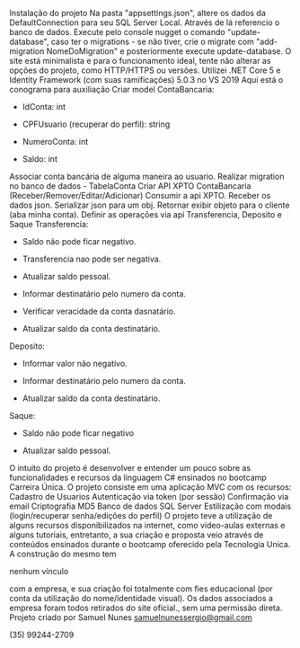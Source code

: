 Instalação do projeto
Na pasta "appsettings.json", altere os dados da DefaultConnection para seu SQL Server Local. Através de lá referencio o banco de dados.
Execute pelo console nugget o comando "update-database", caso ter o migrations - se não tiver, crie o migrate com "add-migration NomeDoMigration" e posteriormente execute update-database.
O site está minimalista e para o funcionamento ideal, tente não alterar as opções do projeto, como HTTP/HTTPS ou versões.
Utilizei .NET Core 5 e Identity Framework (com suas ramificações) 5.0.3 no VS 2019
Aqui está o conograma para auxiliação
Criar model ContaBancaria:
- IdConta: int

- CPFUsuario (recuperar do perfil): string

- NumeroConta: int

- Saldo: int

Associar conta bancária de alguma maneira ao usuario.
Realizar migration no banco de dados - TabelaConta
Criar API XPTO ContaBancaria (Receber/Remover/Editar/Adicionar)
Consumir a api XPTO.
Receber os dados json.
Serializar json para um obj.
Retornar exibir objeto para o cliente (aba minha conta).
Definir as operações via api Transferencia, Deposito e Saque
Transferencia:
- Saldo não pode ficar negativo.

- Transferencia nao pode ser negativa.

- Atualizar saldo pessoal.

- Informar destinatário pelo numero da conta.

- Verificar veracidade da conta dasnatário.

- Atualizar saldo da conta destinatário.

Deposito:
- Informar valor não negativo.

- Informar destinatário pelo numero da conta.

- Atualizar saldo da conta destinatário.

Saque:
- Saldo não pode ficar negativo

- Atualizar saldo pessoal.

O intuito do projeto é desenvolver e entender um pouco sobre as funcionalidades e recursos da linguagem C# ensinados no bootcamp Carreira Única. O projeto consiste em uma aplicação MVC com os recursos:
Cadastro de Usuarios
Autenticação via token (por sessão)
Confirmação via email
Criptografia MD5
Banco de dados SQL Server
Estilização com modais (login/recuperar senha/edições do perfil)
O projeto teve a utilização de alguns recursos disponibilizados na internet, como vídeo-aulas externas e alguns tutoriais, entretanto, a sua criação e proposta veio através de conteúdos ensinados durante o bootcamp oferecido pela Tecnologia Unica.
A construção do mesmo tem

nenhum vínculo

com a empresa, e sua criação foi totalmente com fies educacional (por conta da utilização do nome/identidade visual). Os dados associados a empresa foram todos retirados do site oficial., sem uma permissão direta.
Projeto criado por Samuel Nunes
samuelnunessergio@gmail.com

(35) 99244-2709
